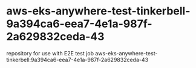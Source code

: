 # aws-eks-anywhere-test-tinkerbell-9a394ca6-eea7-4e1a-987f-2a629832ceda-43
repository for use with E2E test job aws-eks-anywhere-test-tinkerbell:9a394ca6-eea7-4e1a-987f-2a629832ceda-43

